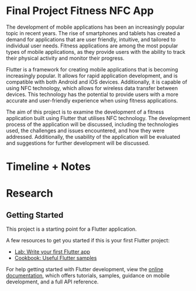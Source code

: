 # Final Project Fitness NFC App

The development of mobile applications has been an increasingly popular topic in recent years. The rise of smartphones and tablets has created a demand for applications that are user friendly, intuitive, and tailored to individual user needs. Fitness applications are among the most popular types of mobile applications, as they provide users with the ability to track their physical activity and monitor their progress.

Flutter is a framework for creating mobile applications that is becoming increasingly popular. It allows for rapid application development, and is compatible with both Android and iOS devices. Additionally, it is capable of using NFC technology, which allows for wireless data transfer between devices. This technology has the potential to provide users with a more accurate and user-friendly experience when using fitness applications.

The aim of this project is to examine the development of a fitness application built using Flutter that utilises NFC technology. The development process of the application will be discussed, including the technologies used, the challenges and issues encountered, and how they were addressed. Additionally, the usability of the application will be evaluated and suggestions for further development will be discussed.

# Timeline + Notes

# Research
## Getting Started

This project is a starting point for a Flutter application.

A few resources to get you started if this is your first Flutter project:

- [Lab: Write your first Flutter app](https://docs.flutter.dev/get-started/codelab)
- [Cookbook: Useful Flutter samples](https://docs.flutter.dev/cookbook)

For help getting started with Flutter development, view the
[online documentation](https://docs.flutter.dev/), which offers tutorials,
samples, guidance on mobile development, and a full API reference.
